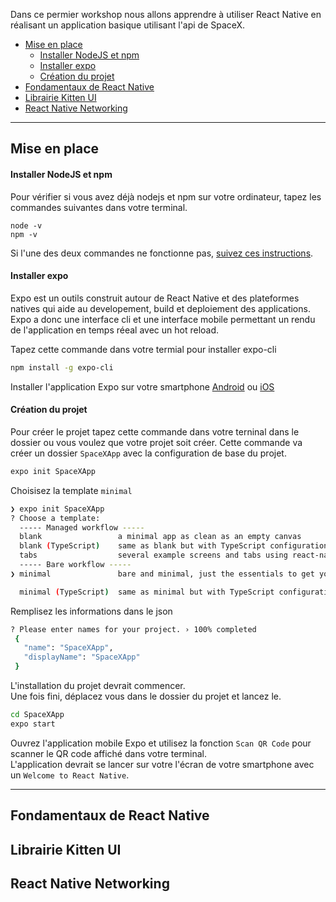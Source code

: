 Dans ce permier workshop nous allons apprendre à utiliser React Native en réalisant un application basique utilisant l'api de SpaceX.

- [Mise en place](#mise-en-place)
    - [Installer NodeJS et npm](#installer-nodejs-et-npm)
    - [Installer expo](#installer-expo)
    - [Création du projet](#cr%c3%a9ation-du-projet)
- [Fondamentaux de React Native](#fondamentaux-de-react-native)
- [Librairie Kitten UI](#librairie-kitten-ui)
- [React Native Networking](#react-native-networking)

---

## Mise en place

#### Installer NodeJS et npm
Pour vérifier si vous avez déjà nodejs et npm sur votre ordinateur, tapez les commandes suivantes dans votre terminal.
```shell
node -v
npm -v
```
Si l'une des deux commandes ne fonctionne pas, [suivez ces instructions](https://nodejs.org/en/download/package-manager/).

#### Installer expo
Expo est un outils construit autour de React Native et des plateformes natives qui aide au developement, build et deploiement des applications.  
Expo a donc une interface cli et une interface mobile permettant un rendu de l'application en temps réeal avec un hot reload.

Tapez cette commande dans votre termial pour installer expo-cli
```bash
npm install -g expo-cli
```

Installer l'application Expo sur votre smartphone [Android](https://play.google.com/store/apps/details?id=host.exp.exponent) ou [iOS](https://itunes.com/apps/exponent)

#### Création du projet
Pour créer le projet tapez cette commande dans votre terninal dans le dossier ou vous voulez que votre projet soit créer. Cette commande va créer un dossier `SpaceXApp` avec la configuration de base du projet.
```bash
expo init SpaceXApp
```

Choisisez la template `minimal`
```bash
❯ expo init SpaceXApp
? Choose a template:
  ----- Managed workflow -----
  blank                 a minimal app as clean as an empty canvas
  blank (TypeScript)    same as blank but with TypeScript configuration
  tabs                  several example screens and tabs using react-navigation
  ----- Bare workflow -----
❯ minimal               bare and minimal, just the essentials to get you started

  minimal (TypeScript)  same as minimal but with TypeScript configuration
```

Remplisez les informations dans le json
```bash
? Please enter names for your project. › 100% completed
 {
   "name": "SpaceXApp",
   "displayName": "SpaceXApp"
 }
```

L'installation du projet devrait commencer.  
Une fois fini, déplacez vous dans le dossier du projet et lancez le.
```bash
cd SpaceXApp
expo start
```

Ouvrez l'application mobile Expo et utilisez la fonction `Scan QR Code` pour scanner le QR code affiché dans votre terminal.  
L'application devrait se lancer sur votre l'écran de votre smartphone avec un `Welcome to React Native`.

---

## Fondamentaux de React Native

## Librairie Kitten UI

## React Native Networking

